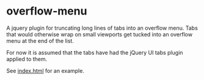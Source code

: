 overflow-menu
=============

A jquery plugin for truncating long lines of tabs into an overflow menu. Tabs that would otherwise wrap on small viewports get tucked into an overflow menu at the end of the list.

For now it is assumed that the tabs have had the jQuery UI tabs plugin applied to them.

See [index.html](https://github.com/smabbott/overflow-menu/blob/master/index.html) for an example.

